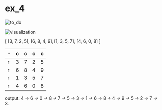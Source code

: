 # ex_4

![to_do](./ex_4.png)

![visualization](./ex_4_description.png)

[
  [3, 7, 2, 5],
  [6, 8, 4, 9],
  [1, 3, 5, 7],
  [4, 6, 0, 8]
]

| - | c | c | c | c |
|---|---|---|---|---|  
| r | 3 | 7 | 2 | 5 |
| r | 6 | 8 | 4 | 9 |
| r | 1 | 3 | 5 | 7 |
| r | 4 | 6 | 0 | 8 |

output: 
4 -> 6 -> 0 -> 8 ->
7 -> 5 -> 3 -> 1 ->
6 -> 8 -> 4 -> 9 ->
5 -> 2 -> 7 -> 3.